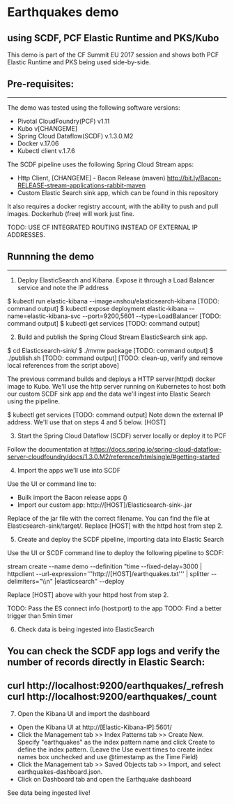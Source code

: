 # Earthquakes demo 
## using SCDF, PCF Elastic Runtime and PKS/Kubo

This demo is part of the CF Summit EU 2017 session and shows both PCF Elastic Runtime and PKS being used side-by-side.

## Pre-requisites:
---
The demo was tested using the following software versions:
- Pivotal CloudFoundry(PCF) v1.11
- Kubo v[CHANGEME]
- Spring Cloud Dataflow(SCDF) v.1.3.0.M2
- Docker v.17.06
- Kubectl client v.1.7.6

The SCDF pipeline uses the following Spring Cloud Stream apps:
- Http Client, [CHANGEME] - Bacon Release (maven) http://bit.ly/Bacon-RELEASE-stream-applications-rabbit-maven
- Custom Elastic Search sink app, which can be found in this repository

It also requires a docker registry account, with the ability to push and pull images. Dockerhub (free) will work just fine.

TODO: USE CF INTEGRATED ROUTING INSTEAD OF EXTERNAL IP ADDRESSES.

## Runnning the demo
---

1. Deploy ElasticSearch and Kibana. Expose it through a Load Balancer service and note the IP address 

$ kubectl run elastic-kibana --image=nshou/elasticsearch-kibana
[TODO: command output]
$ kubectl expose deployment elastic-kibana --name=elastic-kibana-svc --port=9200,5601 --type=LoadBalancer
[TODO: command output]
$ kubectl get services
[TODO: command output]




2. Build and publish the Spring Cloud Stream ElasticSearch sink app. 

$ cd Elasticsearch-sink/
$ ./mvnw package
[TODO: command output]
$ ./publish.sh
[TODO: command output]
[TODO: clean-up, verify and remove local references from the script above]

The previous command builds and deploys a HTTP server(httpd) docker image to Kubo. We'll use the http server running on Kubernetes to host both our custom SCDF sink app and the data we'll ingest into Elastic Search using the pipeline.

$ kubectl get services
[TODO: command output]
Note down the external IP address. We'll use that on steps 4 and 5 below. [HOST]


3. Start the Spring Cloud Dataflow (SCDF) server locally or deploy it to PCF

Follow the documentation at https://docs.spring.io/spring-cloud-dataflow-server-cloudfoundry/docs/1.3.0.M2/reference/htmlsingle/#getting-started


4. Import the apps we'll use into SCDF

Use the UI or command line to: 
- Builk import the Bacon release apps ()
- Import our custom app:  http://[HOST]/Elasticsearch-sink-<version>.jar

Replace <version> of the jar file with the correct filename. You can find the file at Elasticsearch-sink/target/. Replace [HOST] with the httpd host from step 2.


5. Create and deploy the SCDF pipeline, importing data into Elastic Search

Use the UI or SCDF command line to deploy the following pipeline to SCDF:

stream create --name demo --definition "time --fixed-delay=3000 | httpclient --url-expression='''http://[HOST]/earthquakes.txt''' | splitter --delimiters=\"\\\n\" |elasticsearch" --deploy

Replace [HOST] above with your httpd host from step 2.

TODO: Pass the ES connect info (host:port) to the app
TODO: Find a better trigger than 5min timer

6. Check data is being ingested into ElasticSearch

 You can check the SCDF app logs and verify the number of records directly in Elastic Search:
-- 
curl http://localhost:9200/earthquakes/_refresh
curl http://localhost:9200/earthquakes/_count
--

7. Open the Kibana UI and import the dashboard

- Open the Kibana UI at http://[Elastic-Kibana-IP]:5601/
- Click the Management tab >> Index Patterns tab >> Create New. Specify "earthquakes" as the index pattern name and click Create to define the index pattern. (Leave the Use event times to create index names box unchecked and use @timestamp as the Time Field)
- Click the Management tab >> Saved Objects tab >> Import, and select earthquakes-dashboard.json.
- Click on Dashboard tab and open the Earthquake dashboard

See data being ingested live!

